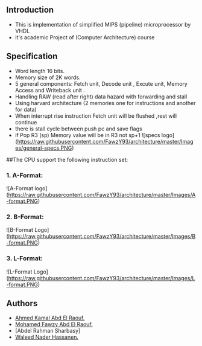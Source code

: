 ## Introduction 
* This is implementation of simplified MIPS (pipeline) microprocessor by VHDL 
* it's academic Project of (Computer Architecture) course

## Specification 
  * Word length 16 bits.
  * Memory size of 2K words.
  * 5 general components: Fetch unit, Decode unit , Excute unit,  Memory Access  and Writeback unit .
  * Handling RAW (read after right) data hazard with forwarding and stall
  * Using harvard architecture (2 memories one for instructions and another for data)
  * When interrupt rise instruction Fetch unit will be flushed ,rest will continue
  * there is stall cycle between push pc and save flags
  * if Pop R3 (sp) Memory value will be in R3 not sp+1 
![specs logo] (https://raw.githubusercontent.com/FawzY93/architecture/master/Images/general-specs.PNG) 

##The CPU support the following instruction set:
### 1. A-Format:
![A-Format logo] (https://raw.githubusercontent.com/FawzY93/architecture/master/Images/A-format.PNG)

### 2. B-Format:
![B-Format Logo] (https://raw.githubusercontent.com/FawzY93/architecture/master/Images/B-format.PNG)

### 3. L-Format:
![L-Format Logo] (https://raw.githubusercontent.com/FawzY93/architecture/master/Images/L-format.PNG)

## Authors
* [Ahmed Kamal Abd El Raouf.](https://github.com/AhmedKamal1432)
* [Mohamed Fawzy Abd El Raouf.](m_fawzy93@hotmail.com)
* [Abdel Rahman Sharbasy]
* [Waleed Nader Hassanen.](waleed.nader93@live.com)
